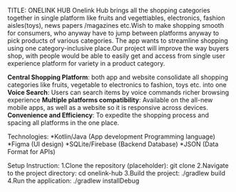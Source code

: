 TITLE: ONELINK HUB
         Onelink Hub brings all the shopping categories together in single platform like fruits and vegettiables, electronics, fashion aisles(toys), news papers /magazines etc.Wish to make shopping smooth for consumers, who anyway have to jump between platforms anyway to pick products of various categories. The app wants to streamline shopping using one category-inclusive place.Our project will improve the way buyers shop, with people would be able to easily get and access from single user experience platform for variety in a product category. 

**Central Shopping Platform**: both app and website consolidate all shopping categories like fruits, vegetable to electronics to fashion, toys etc. into one
**Voice Search**: Users can search items by voice commands richer browsing experience
**Multiple platforms compatibility**: Available on the all-new mobile apps, as well as a website so it is responsive across devices.
**Convenience and Efficiency**: To expedite the shopping process and spacing all platforms in the one place. 

Technologies:
*Kotlin/Java (App development Programming language)
*Figma (UI design)
*SQLite/Firebase (Backend Database)
*JSON (Data Format for APIs)

Setup Instruction:
1.Clone the repository (placeholder):
git clone <repo-link>
2.Navigate to the project directory:
cd onelink-hub
3.Build the project:
./gradlew build
4.Run the application:
./gradlew installDebug 


